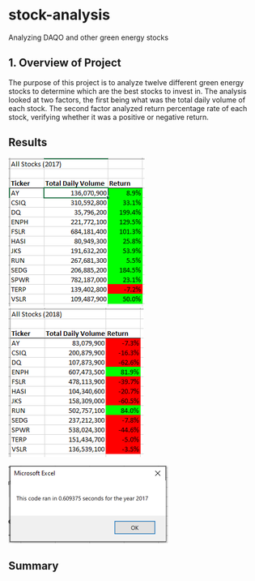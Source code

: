 # stock-analysis
Analyzing DAQO and other green energy stocks

## 1.	Overview of Project
The purpose of this project is to analyze twelve different green energy stocks to determine which are the best stocks to invest in. The analysis looked at two factors, the first being what was the total daily volume of each stock. The second factor analyzed return percentage rate of each stock, verifying whether it was a positive or negative return. 

## Results
![2017 stock return](/Resources/2017_stock_return.PNG)
![2018 Stock Return](/Resources/2018_stock_return.PNG)

![2017_original_time.PNG](/Resources/2017_original_time.PNG)



## Summary
